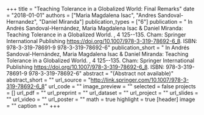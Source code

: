 +++
title = "Teaching Tolerance in a Globalized World: Final Remarks"
date = "2018-01-01"
authors = ["Maria Magdalena Isac", "Andres Sandoval-Hernandez", "Daniel Miranda"]
publication_types = ["6"]
publication = " In Andrés Sandoval-Hernández, Maria Magdalena Isac & Daniel Miranda: Teaching Tolerance in a Globalized World. , 4 125--135. Cham: Springer International Publishing https://doi.org/10.1007/978-3-319-78692-6_8. ISBN: 978-3-319-78691-9 978-3-319-78692-6"
publication_short = " In Andrés Sandoval-Hernández, Maria Magdalena Isac & Daniel Miranda: Teaching Tolerance in a Globalized World. , 4 125--135. Cham: Springer International Publishing https://doi.org/10.1007/978-3-319-78692-6_8. ISBN: 978-3-319-78691-9 978-3-319-78692-6"
abstract = "(Abstract not available)"
abstract_short = ""
url_source = "http://link.springer.com/10.1007/978-3-319-78692-6_8"
url_code = ""
image_preview = ""
selected = false
projects = []
url_pdf = ""
url_preprint = ""
url_dataset = ""
url_project = ""
url_slides = ""
url_video = ""
url_poster = ""
math = true
highlight = true
[header]
image = ""
caption = ""
+++
